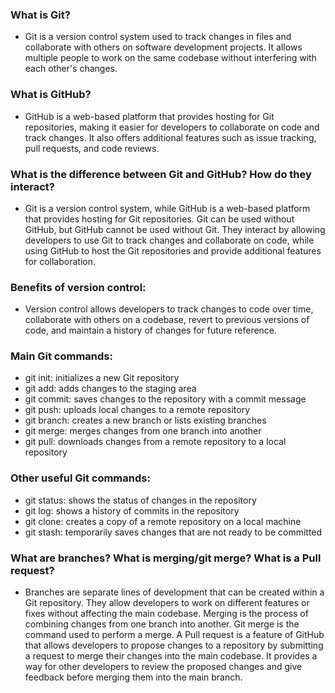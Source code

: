 ### What is Git?

- Git is a version control system used to track changes in files and collaborate with others on software development projects. It allows multiple people to work on the same codebase without interfering with each other's changes.

### What is GitHub?
- GitHub is a web-based platform that provides hosting for Git repositories, making it easier for developers to collaborate on code and track changes. It also offers additional features such as issue tracking, pull requests, and code reviews.

### What is the difference between Git and GitHub? How do they interact?
- Git is a version control system, while GitHub is a web-based platform that provides hosting for Git repositories. Git can be used without GitHub, but GitHub cannot be used without Git. They interact by allowing developers to use Git to track changes and collaborate on code, while using GitHub to host the Git repositories and provide additional features for collaboration.

### Benefits of version control:
- Version control allows developers to track changes to code over time, collaborate with others on a codebase, revert to previous versions of code, and maintain a history of changes for future reference.

### Main Git commands:
- git init: initializes a new Git repository
- git add: adds changes to the staging area
- git commit: saves changes to the repository with a commit message
- git push: uploads local changes to a remote repository
- git branch: creates a new branch or lists existing branches
- git merge: merges changes from one branch into another
- git pull: downloads changes from a remote repository to a local repository

### Other useful Git commands:
- git status: shows the status of changes in the repository
- git log: shows a history of commits in the repository
- git clone: creates a copy of a remote repository on a local machine
- git stash: temporarily saves changes that are not ready to be committed

### What are branches? What is merging/git merge? What is a Pull request?
- Branches are separate lines of development that can be created within a Git repository. They allow developers to work on different features or fixes without affecting the main codebase. Merging is the process of combining changes from one branch into another. Git merge is the command used to perform a merge. A Pull request is a feature of GitHub that allows developers to propose changes to a repository by submitting a request to merge their changes into the main codebase. It provides a way for other developers to review the proposed changes and give feedback before merging them into the main branch.